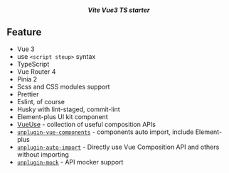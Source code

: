<h5 align='center'>
<b>Vite Vue3 TS starter</b>
</h5>

## Feature

- Vue 3
- use `<script steup>` syntax
- TypeScript
- Vue Router 4
- Pinia 2
- Scss and CSS modules support
- Prettier
- Eslint, of course
- Husky with lint-staged, commit-lint
- Element-plus UI kit component
- [VueUse](https://github.com/antfu/vueuse) - collection of useful composition APIs
- [`unplugin-vue-components`](https://github.com/antfu/unplugin-vue-components) - components auto import, include Element-plus
- [`unplugin-auto-import`](https://github.com/antfu/unplugin-auto-import) - Directly use Vue Composition API and others without importing
- [`unplugin-mock`](https://github.com/tangdaoyuan/unplugin-mock) - API mocker support
